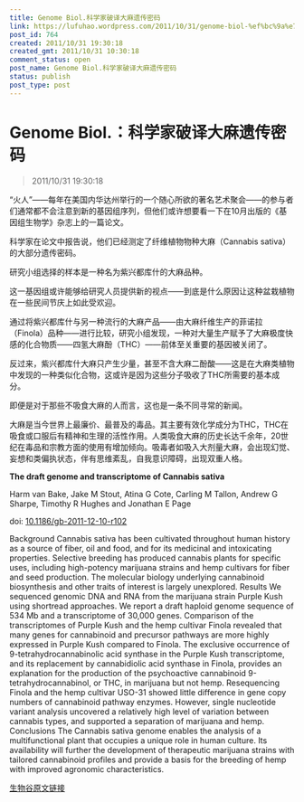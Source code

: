 ```yaml
---
title: Genome Biol.科学家破译大麻遗传密码
link: https://lufuhao.wordpress.com/2011/10/31/genome-biol-%ef%bc%9a%e7%a7%91%e5%ad%a6%e5%ae%b6%e7%a0%b4%e8%af%91%e5%a4%a7%e9%ba%bb%e9%81%97%e4%bc%a0%e5%af%86%e7%a0%81/
post_id: 764
created: 2011/10/31 19:30:18
created_gmt: 2011/10/31 10:30:18
comment_status: open
post_name: Genome Biol.科学家破译大麻遗传密码
status: publish
post_type: post
---
```


# Genome Biol.：科学家破译大麻遗传密码

> 2011/10/31 19:30:18

 

“火人”——每年在美国内华达州举行的一个随心所欲的著名艺术聚会——的参与者们通常都不会注意到新的基因组序列，但他们或许想要看一下在10月出版的《基因组生物学》杂志上的一篇论文。 

科学家在论文中报告说，他们已经测定了纤维植物物种大麻（Cannabis sativa）的大部分遗传密码。 

研究小组选择的样本是一种名为紫兴都库什的大麻品种。 

这一基因组或许能够给研究人员提供新的视点——到底是什么原因让这种盆栽植物在一些民间节庆上如此受欢迎。 

通过将紫兴都库什与另一种流行的大麻产品——由大麻纤维生产的菲诺拉（Finola）品种——进行比较，研究小组发现，一种对大量生产赋予了大麻极度快感的化合物质——四氢大麻酚（THC）——前体至关重要的基因被关闭了。 

反过来，紫兴都库什大麻只产生少量，甚至不含大麻二酚酸——这是在大麻类植物中发现的一种类似化合物，这或许是因为这些分子吸收了THC所需要的基本成分。 

即便是对于那些不吸食大麻的人而言，这也是一条不同寻常的新闻。 

大麻是当今世界上最廉价、最普及的毒品。其主要有效化学成分为THC，THC在吸食或口服后有精神和生理的活性作用。人类吸食大麻的历史长达千余年，20世纪在毒品和宗教方面的使用有增加倾向。吸毒者如吸入大剂量大麻，会出现幻觉、妄想和类偏执状态，伴有思维紊乱，自我意识障碍，出现双重人格。 

 

**The draft genome and transcriptome of Cannabis sativa**

Harm van Bake, Jake M Stout, Atina G Cote, Carling M Tallon, Andrew G Sharpe, Timothy R Hughes and Jonathan E Page 

doi: [10.1186/gb-2011-12-10-r102](http://dx.doi.org/10.1186/gb-2011-12-10-r102)

Background Cannabis sativa has been cultivated throughout human history as a source of fiber, oil and food, and for its medicinal and intoxicating properties. Selective breeding has produced cannabis plants for specific uses, including high-potency marijuana strains and hemp cultivars for fiber and seed production. The molecular biology underlying cannabinoid biosynthesis and other traits of interest is largely unexplored. Results We sequenced genomic DNA and RNA from the marijuana strain Purple Kush using shortread approaches. We report a draft haploid genome sequence of 534 Mb and a transcriptome of 30,000 genes. Comparison of the transcriptomes of Purple Kush and the hemp cultivar Finola revealed that many genes for cannabinoid and precursor pathways are more highly expressed in Purple Kush compared to Finola. The exclusive occurrence of 9-tetrahydrocannabinolic acid synthase in the Purple Kush transcriptome, and its replacement by cannabidiolic acid synthase in Finola, provides an explanation for the production of the psychoactive cannabinoid 9-tetrahydrocannabinol, or THC, in marijuana but not hemp. Resequencing Finola and the hemp cultivar USO-31 showed little difference in gene copy numbers of cannabinoid pathway enzymes. However, single nucleotide variant analysis uncovered a relatively high level of variation between cannabis types, and supported a separation of marijuana and hemp. Conclusions The Cannabis sativa genome enables the analysis of a multifunctional plant that occupies a unique role in human culture. Its availability will further the development of therapeutic marijuana strains with tailored cannabinoid profiles and provide a basis for the breeding of hemp with improved agronomic characteristics. 

[生物谷原文链接](http://www.bioon.com/biology/postgenomics/509475.shtml)
